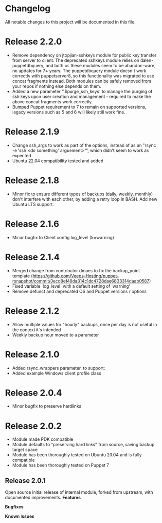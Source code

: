 # Changelog
All notable changes to this project will be documented in this file.

# Release 2.2.0
* Remove dependency on jtopjian-sshkeys module for public key transfer from server to client. The deprecated sshkeys module relies on dalen-puppetdbquery, and both os these modules seem to be abandon-ware, no updates for 7+ years. The puppetdbquery module doesn't work correctly with puppetserver8, so this functionality was migrated to use concat fragments instead. Both modules can be safely removed from your repos if nothing else depends on them.
* Added a new parameter ''$purge_ssh_keys' to manage the purging of ssh keys upon user creation and management - required to make the above concat fragments work correctly.
* Bumped Puppet requirement to 7 to remain on supported versions, legacy versions such as 5 and 6 will likely still work fine.


# Release 2.1.9
* Change ssh_args to work as part of the options, instead of as an "rsync -e 'ssh <do something' arguement>'", which didn't seem to work as expected
* Ubuntu 22.04 compatibility tested and added

# Release 2.1.8
* Minor fix to ensure different types of backups (daily, weekly, monthly) don't interfere with each other, by adding a retry loop in BASH. Add new Ubuntu LTS support.

# Release 2.1.6
* Minor bugfix to Client config log_level (5=warning)

# Release 2.1.4
* Merged change from contributor dmaes to fix the backup_point template (https://github.com/Veeps-Hosting/puppet-rsnapshot/commit/0ecd8ef49da314c1dc4728dae6833314daab0587)
* Fixed variable 'log_level' with a default setting of 'warning'
* Remove defunct and deprecated OS and Puppet versions / options

# Release 2.1.2
* Allow multiple values for "hourly" backups, once per day is not useful in the context it's intended
* Weekly backup hour moved to a parameter

# Release 2.1.0
* Added rsync_wrappers parameter, to support:
* Added example Windows client profile class

# Release 2.0.4
* Minor bugfix to preserve hardlinks

# Release 2.0.2
* Module made PDK compatible
* Module defaults to "preserving hard links" from source, saving backup target space
* Module has been thoroughly tested on Ubuntu 20.04 and is fully compatible
* Module has been thoroughly tested on Puppet 7

## Release 2.0.1
Open source initial release of internal module, forked from upstream, with documented improvements.
**Features**

**Bugfixes**

**Known Issues**
